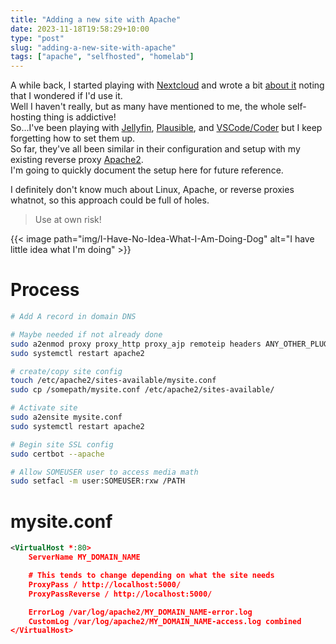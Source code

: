 ```yaml
---
title: "Adding a new site with Apache"
date: 2023-11-18T19:58:29+10:00
type: "post"
slug: "adding-a-new-site-with-apache"
tags: ["apache", "selfhosted", "homelab"]
---
```


A while back, I started playing with [Nextcloud](https://nextcloud.com/) and wrote a bit [about it](/content/posts/2023-05-16-nextcloud-vps/index.md) noting that I wondered if I'd use it.  
Well I haven't really, but as many have mentioned to me, the whole self-hosting thing is addictive!  
So...I've been playing with [Jellyfin](https://jellyfin.org/), [Plausible](https://plausible.io/), and [VSCode/Coder](https://github.com/coder/code-server) but I keep forgetting how to set them up.  
So far, they've all been similar in their configuration and setup with my existing reverse proxy [Apache2](https://httpd.apache.org/).  
I'm going to quickly document the setup here for future reference.  

<!--more-->  

I definitely don't know much about Linux, Apache, or reverse proxies whatnot, so this approach could be full of holes. 

> Use at own risk!

{{< image path="img/I-Have-No-Idea-What-I-Am-Doing-Dog" alt="I have little idea what I'm doing" >}}

# Process
```bash
# Add A record in domain DNS

# Maybe needed if not already done
sudo a2enmod proxy proxy_http proxy_ajp remoteip headers ANY_OTHER_PLUGINS
sudo systemctl restart apache2

# create/copy site config
touch /etc/apache2/sites-available/mysite.conf
sudo cp /somepath/mysite.conf /etc/apache2/sites-available/

# Activate site
sudo a2ensite mysite.conf
sudo systemctl restart apache2

# Begin site SSL config
sudo certbot --apache

# Allow SOMEUSER user to access media math
sudo setfacl -m user:SOMEUSER:rxw /PATH
```

# mysite.conf  

```xml
<VirtualHost *:80>
    ServerName MY_DOMAIN_NAME

    # This tends to change depending on what the site needs
    ProxyPass / http://localhost:5000/
    ProxyPassReverse / http://localhost:5000/

    ErrorLog /var/log/apache2/MY_DOMAIN_NAME-error.log
    CustomLog /var/log/apache2/MY_DOMAIN_NAME-access.log combined
</VirtualHost>
```